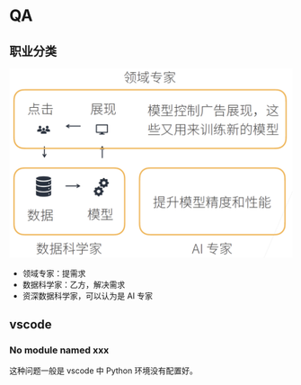 # QA

## 职业分类

![](images/2022-11-14-12-42-38.png)

- 领域专家：提需求
- 数据科学家：乙方，解决需求
- 资深数据科学家，可以认为是 AI 专家

## vscode

### No module named xxx

这种问题一般是 vscode 中 Python 环境没有配置好。

